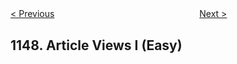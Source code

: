 <!--|This file generated by command(leetcode description); DO NOT EDIT.    |-->
<!--+----------------------------------------------------------------------+-->
<!--|@author    Openset <openset.wang@gmail.com>                           |-->
<!--|@link      https://github.com/openset                                 |-->
<!--|@home      https://github.com/openset/leetcode                        |-->
<!--+----------------------------------------------------------------------+-->

[< Previous](https://github.com/openset/leetcode/tree/master/problems/longest-chunked-palindrome-decomposition "Longest Chunked Palindrome Decomposition")
　　　　　　　　　　　　　　　　
[Next >](https://github.com/openset/leetcode/tree/master/problems/article-views-ii "Article Views II")

## 1148. Article Views I (Easy)



